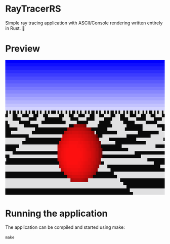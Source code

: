 # RayTracerRS

Simple ray tracing application with ASCII/Console rendering written entirely in Rust. 🦀

# Preview 

![Preview](https://raw.githubusercontent.com/4TT1L4/RayTracerRS/main/media/preview.gif)

# Running the application
 
 The application can be compiled and started using make:
 
 `make`

